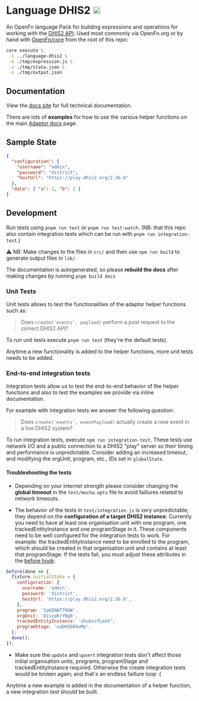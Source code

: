 # Language DHIS2 [<img src="https://avatars2.githubusercontent.com/u/9555108?s=200&v=4)" alt="alt text" height="20"/>](https://www.openfn.org)

An OpenFn language Pack for building expressions and operations for working with
the
[DHIS2 API](http://dhis2.github.io/dhis2-docs/master/en/developer/html/dhis2_developer_manual.html).
Used most commonly via OpenFn.org or by hand with
[OpenFn/core](https://github.com/OpenFn/core) from the root of this repo:

```sh
core execute \
 -l ../language-dhis2 \
 -e ./tmp/expression.js \
 -s ./tmp/state.json \
 -o ./tmp/output.json
```

## Documentation

View the [docs site](https://docs.openfn.org/adaptors/packages/dhis2-docs) for
full technical documentation.

There are lots of **examples** for how to use the various helper functions on
the main
[Adaptor docs](https://docs.openfn.org/adaptors/packages/dhis2-docs#modules)
page.

## Sample State

```json
{
  "configuration": {
    "username": "admin",
    "password": "district",
    "hostUrl": "https://play.dhis2.org/2.36.6"
  },
  "data": { "a": 1, "b": 2 }
}
```

## Development

Run tests using `pnpm run test` or `pnpm run test:watch`. (NB: that this repo
also contain integration tests which can be run with
`pnpm run integration-test`.)

⚠️ NB: Make changes to the files in `src/` and then use `npm run build` to
generate output files in `lib/`.

The documentation is autogenerated, so please **rebuild the docs** after making
changes by running `pnpm build docs`

### Unit Tests

Unit tests allows to test the functionalities of the adaptor helper functions
such as:

> Does `create('events', payload)` perform a post request to the correct DHIS2
> API?

To run unit tests execute `pnpm run test` (they're the default tests).

Anytime a new functionality is added to the helper functions, more unit tests
needs to be added.

### End-to-end integration tests

Integration tests allow us to test the end-to-end behavior of the helper
functions and also to test the examples we provide via inline documentation.

For example with integration tests we answer the following question:

> Does `create('events', eventPayload)` actually create a new event in a live
> DHIS2 system?

To run integration tests, execute `npm run integration-test`. These tests use
network I/O and a public connection to a DHIS2 "play" server so their timing and
performance is unpredictable. Consider adding an increased timeout, and
modifying the orgUnit, program, etc., IDs set in `globalState`.

#### Troubleshooting the tests

- Depending on your internet strength please consider changing the **global
  timeout** in the `test/mocha.opts` file to avoid faillures related to network
  timeouts.

- The behavior of the tests in `test/integration.js` is very unpredictable; they
  depend on the **configuration of a target DHIS2 instance**. Currently you need
  to have at least one organisation unit with one program, one
  trackedEntityInstance and one programStage in it. These components need to be
  well configured for the integration tests to work. For example: the
  trackedEntityInstance need to be enrolled to the program, which should be
  created in that organisation unit and contains at least that programStage. If
  the tests fail, you must adjust these attributes in the
  [before hook](https://github.com/OpenFn/adaptors/tree/main/packages/dhis2/test/integration.js):

```javascript
before(done => {
  fixture.initialState = {
    configuration: {
      username: 'admin',
      password: 'district',
      hostUrl: 'https://play.dhis2.org/2.36.6',
    },
    program: 'IpHINAT79UW',
    orgUnit: 'DiszpKrYNg8',
    trackedEntityInstance: 'uhubxsfLanV',
    programStage: 'eaDHS084uMp',
  };
  done();
});
```

- Make sure the `update` and `upsert` integration tests don't affect those
  initial organisation units, programs, programStage and trackedEntityInstance
  required. Otherwise the create integration tests would be broken again; and
  that's an endless faillure loop :(

Anytime a new example is added in the documentation of a helper function, a new
integration test should be built.
